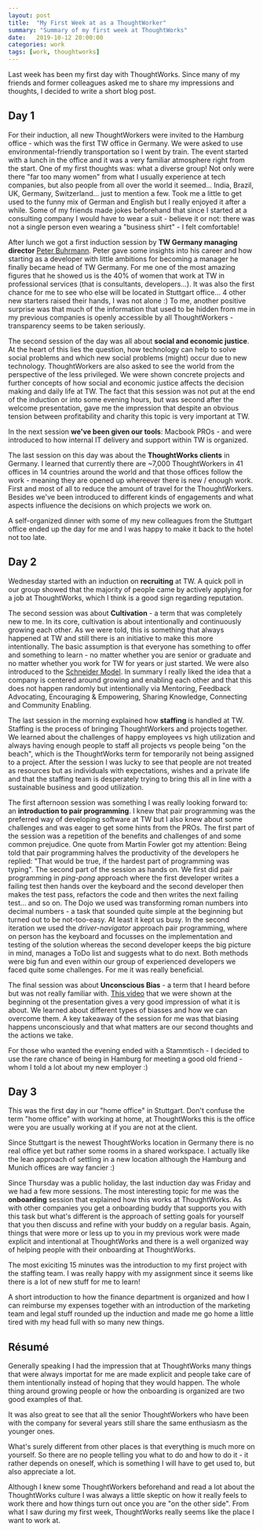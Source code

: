 ```yaml
---
layout: post
title:  "My First Week at as a ThoughtWorker"
summary: "Summary of my first week at ThoughtWorks"
date:   2019-10-12 20:00:00
categories: work
tags: [work, thoughtworks]
---
```


Last week has been my first day with ThoughtWorks. Since many of my friends and former colleagues asked me to share my impressions and thoughts, I decided to write a short blog post.

Day 1
-----

For their induction, all new ThoughtWorkers were invited to the Hamburg office - which was the first TW office in Germany. We were asked to use environmental-friendly transportation so I went by train. The event started with a lunch in the office and it was a very familiar atmosphere right from the start. One of my first thoughts was: what a diverse group! Not only were there "far too many women" from what I usually experience at tech companies, but also people from all over the world it seemed... India, Brazil, UK, Germany, Switzerland... just to mention a few. Took me a little to get used to the funny mix of German and English but I really enjoyed it after a while. Some of my friends made jokes beforehand that since I started at a consulting company I would have to wear a suit - believe it or not: there was not a single person even wearing a "business shirt" - I felt comfortable!

After lunch we got a first induction session by **TW Germany managing director** [Peter Buhrmann](https://twitter.com/pebuham). Peter gave some insights into his career and how starting as a developer with little ambitions for becoming a manager he finally became head of TW Germany. For me one of the most amazing figures that he showed us is the 40% of women that work at TW in professional services (that is consultants, developers...). It was also the first chance for me to see who else will be located in Stuttgart office... 4 other new starters raised their hands, I was not alone :) To me, another positive surprise was that much of the information that used to be hidden from me in my previous companies is openly accessible by all ThoughtWorkers - transparency seems to be taken seriously.

The second session of the day was all about **social and economic justice**. At the heart of this lies the question, how technology can help to solve social problems and which new social problems (might) occur due to new technology. ThoughtWorkers are also asked to see the world from the perspective of the less privileged. We were shown concrete projects and further concepts of how social and economic justice affects the decision making and daily life at TW. The fact that this session was not put at the end of the induction or into some evening hours, but was second after the welcome presentation, gave me the impression that despite an obvious tension between profitability and charity this topic is very important at TW. 

In the next session **we've been given our tools**: Macbook PROs - and were introduced to how internal IT delivery and support within TW is organized.

The last session on this day was about the **ThoughtWorks clients** in Germany. I learned that currently there are ~7,000 ThoughtWorkers in 41 offices in 14 countries around the world and that those offices follow the work - meaning they are opened up whereever there is new / enough work. First and most of all to reduce the amount of travel for the ThoughtWorkers. Besides we've been introduced to different kinds of engagements and what aspects influence the decisions on which projects we work on.

A self-organized dinner with some of my new colleagues from the Stuttgart office ended up the day for me and I was happy to make it back to the hotel not too late.


Day 2
-----

Wednesday started with an induction on **recruiting** at TW. A quick poll in our group showed that the majority of people came by actively applying for a job at ThoughtWorks, which I think is a good sign regarding reputation.

The second session was about **Cultivation** - a term that was completely new to me. In its core, cultivation is about intentionally and continuously growing each other. As we were told, this is something that always happened at TW and still there is an initiative to make this more intentionally. The basic assumption is that everyone has something to offer and something to learn - no matter whether you are senior or graduate and no matter whether you work for TW for years or just started. We were also introduced to the [Schneider Model](http://www.methodsandtools.com/archive/agileculture.php). In summary I really liked the idea that a company is centered around growing and enabling each other and that this does not happen randomly but intentionally via Mentoring, Feedback Advocating, Encouraging & Empowering, Sharing Knowledge, Connecting and Community Enabling.

The last session in the morning explained how **staffing** is handled at TW. Staffing is the process of bringing ThoughtWorkers and projects together. We learned about the challenges of happy employees vs high utilization and always having enough people to staff all projects vs people being "on the beach", which is the ThoughtWorks term for temporarily not being assigned to a project. After the session I was lucky to see that people are not treated as resources but as individuals with expectations, wishes and a private life and that the staffing team is desperately trying to bring this all in line with a sustainable business and good utilization.

The first afternoon session was something I was really looking forward to: an **introduction to pair programming**. I knew that pair programming was the preferred way of developing software at TW but I also knew about some challenges and was eager to get some hints from the PROs. The first part of the session was a repetition of the benefits and challenges of and some common prejudice. One quote from Martin Fowler got my attention: Being told that pair programming halves the productivity of the developers he replied: "That would be true, if the hardest part of programming was typing". The second part of the session as hands on. We first did pair programming in *ping-pong* approach where the first developer writes a failing test then hands over the keyboard and the second developer then makes the test pass, refactors the code and then writes the next failing test... and so on. The Dojo we used was transforming roman numbers into decimal numbers - a task that sounded quite simple at the beginning but turned out to be not-too-easy. At least it kept us busy. In the second iteration we used the *driver-navigator* approach pair programming, where on person has the keyboard and focusses on the implementation and testing of the solution whereas the second developer keeps the big picture in mind, manages a ToDo list and suggests what to do next. Both methods were big fun and even within our group of experienced developers we faced quite some challenges. For me it was really beneficial.

The final session was about **Unconscious Bias** - a term that I heard before but was not really familiar with. [This video](https://www.youtube.com/watch?v=J69HkKz9g4A) that we were shown at the beginning ot the presentation gives a very good impression of what it is about. We learned about different types of biasses and how we can overcome them. A key takeaway of the session for me was that biasing happens unconsciously and that what matters are our second thoughts and the actions we take.

For those who wanted the evening ended with a Stammtisch - I decided to use the rare chance of being in Hamburg for meeting a good old friend - whom I told a lot about my new employer :)


Day 3
-----

This was the first day in our "home office" in Stuttgart. Don't confuse the term "home office" with working at home, at ThoughtWorks this is the office were you are usually working at if you are not at the client.

Since Stuttgart is the newest ThoughtWorks location in Germany there is no real office yet but rather some rooms in a shared workspace. I actually like the lean approach of settling in a new location although the Hamburg and Munich offices are way fancier :)

Since Thursday was a public holiday, the last induction day was Friday and we had a few more sessions. The most interesting topic for me was the **onboarding** session that explained how this works at ThoughtWorks. As with other companies you get a onboarding buddy that supports you with this task but what's different is the approach of setting goals for yourself that you then discuss and refine with your buddy on a regular basis. Again, things that were more or less up to you in my previous work were made explicit and intentional at ThoughtWorks and there is a well organized way of helping people with their onboarding at ThoughtWorks.

The most exiciting 15 minutes was the introduction to my first project with the staffing team. I was really happy with my assignment since it seems like there is a lot of new stuff for me to learn!

A short introduction to how the finance department is organized and how I can reimburse my expenses together with an introduction of the marketing team and legal stuff rounded up the induction and made me go home a little tired with my head full with so many new things.


Résumé
------

Generally speaking I had the impression that at ThoughtWorks many things that were always importat for me are made explicit and people take care of them intentionally instead of hoping that they would happen. The whole thing around growing people or how the onboarding is organized are two good examples of that.

It was also great to see that all the senior ThoughtWorkers who have been with the company for several years still share the same enthusiasm as the younger ones.

What's surely different from other places is that everything is much more on yourself. So there are no people telling you what to do and how to do it - it rather depends on oneself, which is something I will have to get used to, but also appreciate a lot.

Although I knew some ThoughtWorkers beforehand and read a lot about the ThoughtWorks culture I was always a little skeptic on how it really feels to work there and how things turn out once you are "on the other side". From what I saw during my first week, ThoughtWorks really seems like the place I want to work at.

